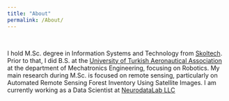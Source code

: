 ```yaml
---
title: "About"
permalink: /About/
---
```


<p>&nbsp;</p>

I hold M.Sc. degree in Information Systems and Technology from [Skoltech](https://www.skoltech.ru/en). Prior to that, I did B.S. at the
[University of Turkish Aeronautical Association](https://www.thk.edu.tr/en/homepage/) at the department of Mechatronics Engineering, focusing on Robotics. My main research during M.Sc. is focused on remote sensing, particularly on Automated Remote Sensing Forest Inventory Using Satellite Images. I am currently working as a Data Scientist at [NeurodataLab LLC](https://neurodatalab.com/)
